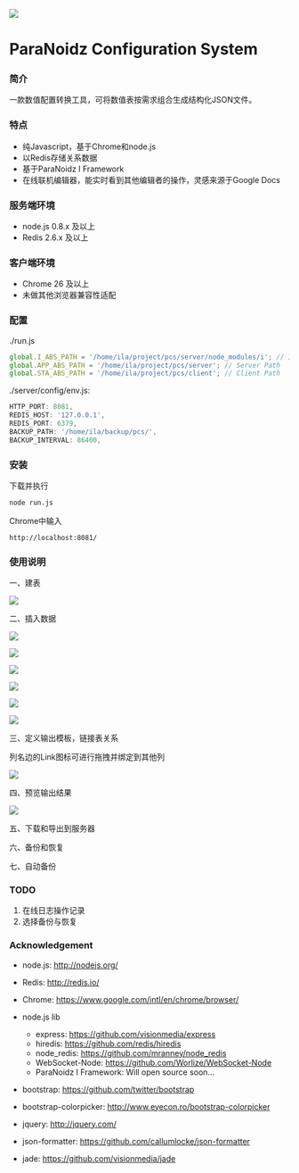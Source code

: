 ![][10]

ParaNoidz Configuration System 
===

### 简介

一款数值配置转换工具，可将数值表按需求组合生成结构化JSON文件。

### 特点

- 纯Javascript，基于Chrome和node.js
- 以Redis存储关系数据
- 基于ParaNoidz I Framework
- 在线联机编辑器，能实时看到其他编辑者的操作，灵感来源于Google Docs

### 服务端环境

- node.js 0.8.x 及以上
- Redis 2.6.x 及以上

### 客户端环境

- Chrome 26 及以上
- 未做其他浏览器兼容性适配

### 配置

./run.js

```javascript
global.I_ABS_PATH = '/home/ila/project/pcs/server/node_modules/i'; // IFramework Path
global.APP_ABS_PATH = '/home/ila/project/pcs/server'; // Server Path
global.STA_ABS_PATH = '/home/ila/project/pcs/client'; // Client Path
```

./server/config/env.js:

```javascript
HTTP_PORT: 8081,
REDIS_HOST: '127.0.0.1',
REDIS_PORT: 6379,
BACKUP_PATH: '/home/ila/backup/pcs/',
BACKUP_INTERVAL: 86400,
```

### 安装

下载并执行

```bash
node run.js
```

Chrome中输入

```
http://localhost:8081/
```

### 使用说明

一、建表

![][1]

二、插入数据

![][2]

![][3]

![][4]

![][5]

![][6]

![][7]

三、定义输出模板，链接表关系

列名边的Link图标可进行拖拽并绑定到其他列

![][8]

四、预览输出结果

![][9]

五、下载和导出到服务器

六、备份和恢复

七、自动备份

### TODO

1. 在线日志操作记录
2. 选择备份与恢复

### Acknowledgement
- node.js: http://nodejs.org/
- Redis: http://redis.io/
- Chrome: https://www.google.com/intl/en/chrome/browser/
- node.js lib
    - express: https://github.com/visionmedia/express
    - hiredis: https://github.com/redis/hiredis
    - node_redis: https://github.com/mranney/node_redis
    - WebSocket-Node: https://github.com/Worlize/WebSocket-Node
    - ParaNoidz I Framework: Will open source soon...
- bootstrap: https://github.com/twitter/bootstrap
- bootstrap-colorpicker: http://www.eyecon.ro/bootstrap-colorpicker
- jquery: http://jquery.com/
- json-formatter: https://github.com/callumlocke/json-formatter
- jade: https://github.com/visionmedia/jade

  [1]: https://raw.github.com/himulawang/pcs/master/doc/img/01_tableDefine.jpg
  [2]: https://raw.github.com/himulawang/pcs/master/doc/img/02_tableData.jpg
  [3]: https://raw.github.com/himulawang/pcs/master/doc/img/03_tableData.jpg
  [4]: https://raw.github.com/himulawang/pcs/master/doc/img/04_tableData.jpg
  [5]: https://raw.github.com/himulawang/pcs/master/doc/img/05_tableData.jpg
  [6]: https://raw.github.com/himulawang/pcs/master/doc/img/06_tableData.jpg
  [7]: https://raw.github.com/himulawang/pcs/master/doc/img/07_tableData.jpg
  [8]: https://raw.github.com/himulawang/pcs/master/doc/img/08_exporterDefine.jpg
  [9]: https://raw.github.com/himulawang/pcs/master/doc/img/09_exporterData.jpg
  [10]: https://raw.github.com/himulawang/pcs/master/client/img/logo.png
